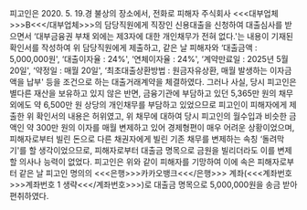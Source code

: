 피고인은 2020. 5. 19.경 불상의 장소에서, 전화로 피해자 주식회사 <<<대부업체>>>B<<</대부업체>>>의 담당직원에게 직장인 신용대출을 신청하여 대출심사를 받으면서 ‘대부금융권 부채 외에는 제3자에 대한 개인채무가 전혀 없다.'는 내용이 기재된 확인서를 작성하여 위 담당직원에게 제출하고, 같은 날 피해자와 ‘대출금액 : 5,000,000원', ‘대출이자율 : 24%', ‘연체이자율 : 24%', ‘계약만료일 : 2025년 5월 20일', ‘약정일 : 매월 20일', ‘최초대출상환방법 : 원금자유상환, 매월 발생하는 이자금액을 납부' 등을 조건으로 하는 대출거래계약을 체결하였다.
그러나 사실, 당시 피고인은 별다른 재산을 보유하고 있지 않은 반면, 금융기관에 부담하고 있던 5,365만 원의 채무 외에도 약 6,500만 원 상당의 개인채무를 부담하고 있었으므로 피고인이 피해자에게 제출한 위 확인서의 내용은 허위였고, 위 채무에 대하여 당시 피고인의 월수입과 비슷한 금액인 약 300만 원의 이자를 매월 변제하고 있어 경제형편이 매우 어려운 상황이었으며, 피해자로부터 빌린 돈으로 다른 채권자에게 빌린 기존 채무를 변제하는 속칭 ‘돌려막기'를 할 생각이었으므로, 피해자로부터 대출금 명목으로 금원을 빌리더라도 이를 변제할 의사나 능력이 없었다.
피고인은 위와 같이 피해자를 기망하여 이에 속은 피해자로부터 같은 날 피고인 명의의 <<<은행>>>카카오뱅크<<</은행>>> 계좌(<<<계좌번호>>>계좌번호 1 생략<<</계좌번호>>>)로 대출금 명목으로 5,000,000원을 송금 받아 편취하였다.